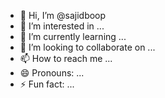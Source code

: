 - 👋 Hi, I’m @sajidboop
- 👀 I’m interested in ...
- 🌱 I’m currently learning ...
- 💞️ I’m looking to collaborate on ...
- 📫 How to reach me ...
- 😄 Pronouns: ...
- ⚡ Fun fact: ...

<!---
sajidboop/sajidboop is a ✨ special ✨ repository because its `README.md` (this file) appears on your GitHub profile.
You can click the Preview link to take a look at your changes.
--->
